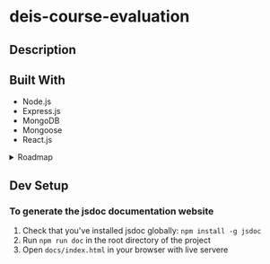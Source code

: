 # deis-course-evaluation

## Description 
## Built With
- Node.js
- Express.js
- MongoDB
- Mongoose
- React.js
<details>
<summary>Roadmap</summary>

- [ ] Implement user auth with oauth2.0 
	- [x] Generate google oauth url 
	- [ ] Handle google oauth callback
	- [ ] Store user model in database
- [ ] Implement Navbar UI  
	- [ ] Hide search bar in main page navbar, transform into advanced search bar 
	- [x] Implement css modules for better styling
</details>

## Dev Setup 
### To generate the jsdoc documentation website
1. Check that you've installed jsdoc globally: `npm install -g jsdoc`
2. Run `npm run doc` in the root directory of the project
3. Open `docs/index.html` in your browser with live servere
